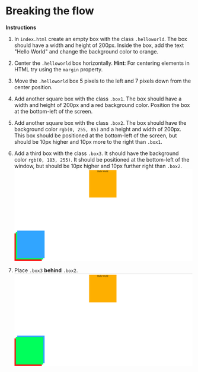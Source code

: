 # Breaking the flow

**Instructions**

1. In `index.html` create an empty box with the class `.helloworld`. The box should have a width and height of 200px. Inside the box, add the text "Hello World" and change the background color to orange.

2. Center the `.helloworld` box horizontally. **Hint**: For centering elements in HTML try using the `margin` property.

3. Move the `.helloworld` box 5 pixels to the left and 7 pixels down from the center position.

4. Add another square box with the class `.box1`. The box should have a width and height of 200px and a red background color. Position the box at the bottom-left of the screen.

5. Add another square box with the class `.box2`. The box should have the background color `rgb(0, 255, 85)` and a height and width of 200px. This box should be positioned at the bottom-left of the screen, but should be 10px higher and 10px more to the right than `.box1`.

6. Add a third box with the class `.box3`. It should have the background color `rgb(0, 183, 255)`. It should be positioned at the bottom-left of the window, but should be 10px higher and 10px further right than `.box2`. 
![reference-image](/images/reference-image1.png)

7. Place `.box3` **behind** `.box2`.
![reference-image](/images/reference-image2.png)